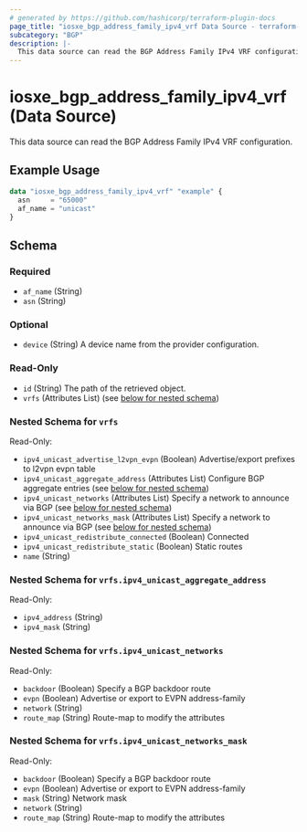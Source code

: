 ```yaml
---
# generated by https://github.com/hashicorp/terraform-plugin-docs
page_title: "iosxe_bgp_address_family_ipv4_vrf Data Source - terraform-provider-iosxe"
subcategory: "BGP"
description: |-
  This data source can read the BGP Address Family IPv4 VRF configuration.
---
```


# iosxe_bgp_address_family_ipv4_vrf (Data Source)

This data source can read the BGP Address Family IPv4 VRF configuration.

## Example Usage

```terraform
data "iosxe_bgp_address_family_ipv4_vrf" "example" {
  asn     = "65000"
  af_name = "unicast"
}
```

<!-- schema generated by tfplugindocs -->
## Schema

### Required

- `af_name` (String)
- `asn` (String)

### Optional

- `device` (String) A device name from the provider configuration.

### Read-Only

- `id` (String) The path of the retrieved object.
- `vrfs` (Attributes List) (see [below for nested schema](#nestedatt--vrfs))

<a id="nestedatt--vrfs"></a>
### Nested Schema for `vrfs`

Read-Only:

- `ipv4_unicast_advertise_l2vpn_evpn` (Boolean) Advertise/export prefixes to l2vpn evpn table
- `ipv4_unicast_aggregate_address` (Attributes List) Configure BGP aggregate entries (see [below for nested schema](#nestedatt--vrfs--ipv4_unicast_aggregate_address))
- `ipv4_unicast_networks` (Attributes List) Specify a network to announce via BGP (see [below for nested schema](#nestedatt--vrfs--ipv4_unicast_networks))
- `ipv4_unicast_networks_mask` (Attributes List) Specify a network to announce via BGP (see [below for nested schema](#nestedatt--vrfs--ipv4_unicast_networks_mask))
- `ipv4_unicast_redistribute_connected` (Boolean) Connected
- `ipv4_unicast_redistribute_static` (Boolean) Static routes
- `name` (String)

<a id="nestedatt--vrfs--ipv4_unicast_aggregate_address"></a>
### Nested Schema for `vrfs.ipv4_unicast_aggregate_address`

Read-Only:

- `ipv4_address` (String)
- `ipv4_mask` (String)


<a id="nestedatt--vrfs--ipv4_unicast_networks"></a>
### Nested Schema for `vrfs.ipv4_unicast_networks`

Read-Only:

- `backdoor` (Boolean) Specify a BGP backdoor route
- `evpn` (Boolean) Advertise or export to EVPN address-family
- `network` (String)
- `route_map` (String) Route-map to modify the attributes


<a id="nestedatt--vrfs--ipv4_unicast_networks_mask"></a>
### Nested Schema for `vrfs.ipv4_unicast_networks_mask`

Read-Only:

- `backdoor` (Boolean) Specify a BGP backdoor route
- `evpn` (Boolean) Advertise or export to EVPN address-family
- `mask` (String) Network mask
- `network` (String)
- `route_map` (String) Route-map to modify the attributes
